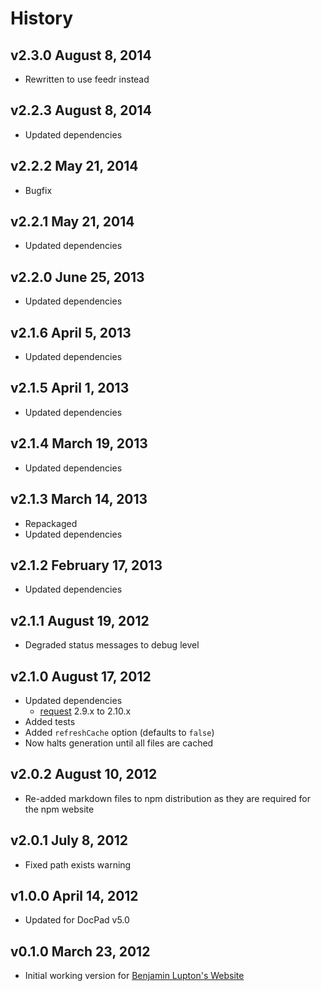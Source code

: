 # History

## v2.3.0 August 8, 2014
- Rewritten to use feedr instead

## v2.2.3 August 8, 2014
- Updated dependencies

## v2.2.2 May 21, 2014
- Bugfix

## v2.2.1 May 21, 2014
- Updated dependencies

## v2.2.0 June 25, 2013
- Updated dependencies

## v2.1.6 April 5, 2013
- Updated dependencies

## v2.1.5 April 1, 2013
- Updated dependencies

## v2.1.4 March 19, 2013
- Updated dependencies

## v2.1.3 March 14, 2013
- Repackaged
- Updated dependencies

## v2.1.2 February 17, 2013
- Updated dependencies

## v2.1.1 August 19, 2012
- Degraded status messages to debug level

## v2.1.0 August 17, 2012
- Updated dependencies
	- [request](https://github.com/mikeal/request) 2.9.x to 2.10.x
- Added tests
- Added `refreshCache` option (defaults to `false`)
- Now halts generation until all files are cached

## v2.0.2 August 10, 2012
- Re-added markdown files to npm distribution as they are required for the npm website

## v2.0.1 July 8, 2012
- Fixed path exists warning

## v1.0.0 April 14, 2012
- Updated for DocPad v5.0

## v0.1.0 March 23, 2012
- Initial working version for [Benjamin Lupton's Website](https://github.com/balupton/balupton.docpad)